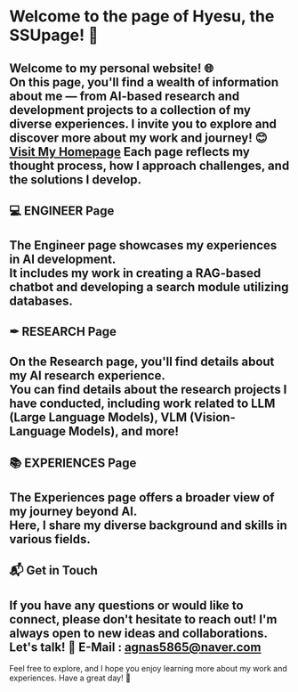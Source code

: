 # Welcome to the page of Hyesu, the SSUpage! 🎉
Welcome to my personal website! 🌐  
On this page, you'll find a wealth of information about me — from AI-based research and development projects to a collection of my diverse experiences. 
I invite you to explore and discover more about my work and journey! 😊
[Visit My Homepage](https://statrav.github.io/ssupage/)
Each page reflects my thought process, how I approach challenges, and the solutions I develop.  
---
## 💻 **ENGINEER Page**
The Engineer page showcases my experiences in AI development.  
It includes my work in creating a RAG-based chatbot and developing a search module utilizing databases.  
---
## ✒ **RESEARCH Page**
On the Research page, you'll find details about my AI research experience.  
You can find details about the research projects I have conducted, including work related to LLM (Large Language Models), VLM (Vision-Language Models), and more!
---
## 📚 **EXPERIENCES Page**
The Experiences page offers a broader view of my journey beyond AI.  
Here, I share my diverse background and skills in various fields.
---
## 📬 **Get in Touch**
If you have any questions or would like to connect, please don't hesitate to reach out! I'm always open to new ideas and collaborations. 
Let's talk! 🤝
E-Mail : agnas5865@naver.com
---
Feel free to explore, and I hope you enjoy learning more about my work and experiences. Have a great day! 🌟